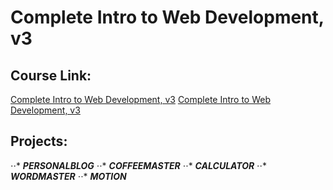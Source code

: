 # Complete Intro to Web Development, v3

## Course Link:

[Complete Intro to Web Development, v3](https://frontendmasters.com/courses/web-development-v3/ "Frontend Masters")
[Complete Intro to Web Development, v3](https://btholt.github.io/complete-intro-to-web-dev-v3 "Github")

## Projects:

⋅⋅\* **_PERSONALBLOG_**
⋅⋅\* **_COFFEEMASTER_**
⋅⋅\* **_CALCULATOR_**
⋅⋅\* **_WORDMASTER_**
⋅⋅\* **_MOTION_**
